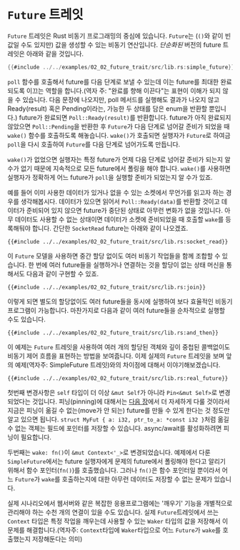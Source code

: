 # `Future` 트레잇

`Future` 트레잇은 Rust 비동기 프로그래밍의 중심에 있습니다. `Future`는 (`()`와 같이 빈 값일 수도 있지만) 값을 생성할 수 있는 비동기 연산입니다. *단순화된* 버전의 future 트레잇은 아래와 같을 것입니다.

```rust
{{#include ../../examples/02_02_future_trait/src/lib.rs:simple_future}}
```

`poll` 함수를 호출해서 future를 다음 단계로 보낼 수 있는데 이는 future를 최대한 완료되도록 이끄는 역할을 합니다.(역자 주: "완료를 향해 이끈다"는 표현이 이해가 되지 않을 수 있습니다. 다음 문장에 나오지만, poll 메서드를 실행해도 결과가 나오지 않고 Ready(result) 혹은 Pending이라는, 가능한 두 상태를 담은 enum을 반환할 뿐입니다.) future가 완료되면 `Poll::Ready(result)`를 반환합니다. future가 아직 완료되지 않았으면 `Poll::Pending`을 반환한 후 `Future`가 다음 단계로 넘어갈 준비가 되었을 때 `wake()` 함수를 호출하도록 해놓습니다. `wake()`가 호출되면 실행자가 `Future`로 하여금 `poll`을 다시 호출하여 `Future`를 다음 단계로 넘어가도록 만듭니다.

`wake()`가 없었으면 실행자는 특정 future가 언제 다음 단계로 넘어갈 준비가 되는지 알 수가 없기 때문에 지속적으로 모든 future에서 폴링을 해야 합니다. `wake()`를 사용하면 실행자가 정확하게 어느 future가 `poll`을 실행할 준비가 되었는지 알 수가 있죠.

예를 들어 이미 사용한 데이터가 있거나 없을 수 있는 소켓에서 무언가를 읽고자 하는 경우를 생각해봅시다. 데이터가 있으면 읽어서 `Poll::Ready(data)`를 반환할 것이고 데이터가 준비되어 있지 않으면 future가 중단된 상태로 아무런 변화가 없을 것입니다. 아무 데이터도 사용할 수 없는 상태이면 데이터가 소켓에 준비되었을 때 호출할 `wake`를 등록해둬야 합니다. 간단한 `SocketRead` future는 아래와 같이 나오겠죠.

```rust,ignore
{{#include ../../examples/02_02_future_trait/src/lib.rs:socket_read}}
```

이 `Future` 모델을 사용하면 중간 할당 없이도 여러 비동기 작업들을 함께 조합할 수 있습니다. 한 번에 여러 future들을 실행하거나 연결하는 것을 할당이 없는 상태 머신을 통해서도 다음과 같이 구현할 수 있죠.

```rust,ignore
{{#include ../../examples/02_02_future_trait/src/lib.rs:join}}
```

이렇게 되면 별도의 할당없이도 여러 future들을 동시에 실행하여 보다 효율적인 비동기 프로그램이 가능합니다. 마찬가지로 다음과 같이 여러 future들을 순차적으로 실행할 수도 있습니다.

```rust,ignore
{{#include ../../examples/02_02_future_trait/src/lib.rs:and_then}}
```

이 예제는 `Future` 트레잇을 사용하여 여러 개의 할당된 객체와 깊이 중첩된 콜백없이도 비동기 제어 흐름을 표현하는 방법을 보여줍니다. 이제 실제의 `Future` 트레잇을 보며 앞의 예제(역자주: SimpleFuture 트레잇)와의 차이점에 대해서 이야기해보겠습니다.

```rust,ignore
{{#include ../../examples/02_02_future_trait/src/lib.rs:real_future}}
```

첫번째 변경사항은 `self` 타입이 더 이상 `&mut Self`가 아니라 `Pin<&mut Self>`로 변경되었다는 것입니다. 피닝(pinning)에 대해서는 [다음 장][pinning]에서 더 자세하게 다룰 것이라서 지금은 피닝이 옮길 수 없는(move가 안 되는) future를 만들 수 있게 한다는 것 정도만 알고 있으면 됩니다. `struct MyFut { a: i32, ptr_to_a: *const i32 }`처럼 옮길 수 없는 객체는 필드에 포인터를 저장할 수 있습니다. async/await를 활성화하려면 피닝이 필요합니다.

두번째는 `wake: fn()`이 `&mut Context<'_>`로 변경되었습니다. 예제에서 다룬 `SimpleFuture`에서는 future 실행자에게 문제의 future에서 폴링해야 한다고 알리기 위해서 함수 포인터(`fn()`)를 호출했습니다. 그러나 `fn()`은 함수 포인터일 뿐이라서 어느 `Future`가 `wake`를 호출하는지에 대한 아무런 데이터도 저장할 수 없는 문제가 있습니다.

실제 시나리오에서 웹서버와 같은 복잡한 응용프로그램에는 '깨우기' 기능을 개별적으로 관리해야 하는 수천 개의 연결이 있을 수도 있습니다. 실제 `Future`트레잇에서 쓰는 `Context` 타입은 특정 작업을 깨우는데 사용할 수 있는 `Waker` 타입의 값을 저장해서 이 문제를 해결합니다.(역자주: `Context`타입에 `Waker`타입으로 어느 `Future`가 `wake`를 호출했는지 저장해둔다는 의미)

[pinning]: ../04_pinning/01_chapter.md
